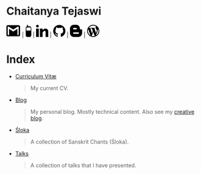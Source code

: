 # Chaitanya Tejaswi

<div align="left" markdown="1">

[![Email](media/mail.png)](mailto:crtejaswi13@gmail.com) |
[![Phone](media/phone.png)](tel:+919687420050) |
[![LinkedIn](media/linkedin_dark.png)](https://linkedin.com/in/chaitanya-tejaswi-129b67108) |
[![GitHub](media/github.png)](https://github.com/CRTejaswi) |
[![Blog](media/blogger.png)](https://crtejaswi.github.io/blog) |
[![WordPress](media/wordpress_dark.png)](https://crtejaswi.wordpress.com)

</div>

<script src="https://platform.linkedin.com/badges/js/profile.js" async defer type="text/javascript"></script>
<div class="badge-base LI-profile-badge" data-locale="en_US" data-size="medium" data-theme="light" data-type="VERTICAL" data-vanity="crtejaswi" data-version="v1" align="right"></div>


# Index

- [Curriculum Vitæ](cv/)
  > My current CV.
- [Blog](blog/)
  > My personal blog. Mostly technical content. Also see my [creative blog](https://crtejaswi.wordpress.com).
- [Śloka](shloka/)
  > A collection of Sanskrit Chants (Śloka).
- [Talks](talks/)
  > A collection of talks that I have presented.
